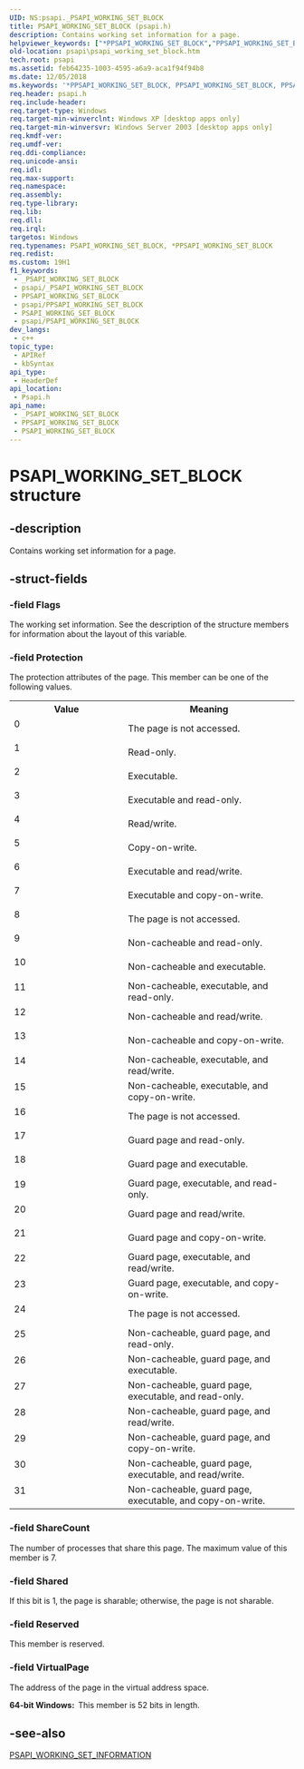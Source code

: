 ```yaml
---
UID: NS:psapi._PSAPI_WORKING_SET_BLOCK
title: PSAPI_WORKING_SET_BLOCK (psapi.h)
description: Contains working set information for a page.
helpviewer_keywords: ["*PPSAPI_WORKING_SET_BLOCK","PPSAPI_WORKING_SET_BLOCK","PPSAPI_WORKING_SET_BLOCK union pointer [PSAPI]","PSAPI_WORKING_SET_BLOCK","PSAPI_WORKING_SET_BLOCK union [PSAPI]","base.psapi_working_set_block","psapi.psapi_working_set_block","psapi/PPSAPI_WORKING_SET_BLOCK","psapi/PSAPI_WORKING_SET_BLOCK"]
old-location: psapi\psapi_working_set_block.htm
tech.root: psapi
ms.assetid: feb64235-1003-4595-a6a9-aca1f94f94b8
ms.date: 12/05/2018
ms.keywords: '*PPSAPI_WORKING_SET_BLOCK, PPSAPI_WORKING_SET_BLOCK, PPSAPI_WORKING_SET_BLOCK union pointer [PSAPI], PSAPI_WORKING_SET_BLOCK, PSAPI_WORKING_SET_BLOCK union [PSAPI], base.psapi_working_set_block, psapi.psapi_working_set_block, psapi/PPSAPI_WORKING_SET_BLOCK, psapi/PSAPI_WORKING_SET_BLOCK'
req.header: psapi.h
req.include-header: 
req.target-type: Windows
req.target-min-winverclnt: Windows XP [desktop apps only]
req.target-min-winversvr: Windows Server 2003 [desktop apps only]
req.kmdf-ver: 
req.umdf-ver: 
req.ddi-compliance: 
req.unicode-ansi: 
req.idl: 
req.max-support: 
req.namespace: 
req.assembly: 
req.type-library: 
req.lib: 
req.dll: 
req.irql: 
targetos: Windows
req.typenames: PSAPI_WORKING_SET_BLOCK, *PPSAPI_WORKING_SET_BLOCK
req.redist: 
ms.custom: 19H1
f1_keywords:
 - _PSAPI_WORKING_SET_BLOCK
 - psapi/_PSAPI_WORKING_SET_BLOCK
 - PPSAPI_WORKING_SET_BLOCK
 - psapi/PPSAPI_WORKING_SET_BLOCK
 - PSAPI_WORKING_SET_BLOCK
 - psapi/PSAPI_WORKING_SET_BLOCK
dev_langs:
 - c++
topic_type:
 - APIRef
 - kbSyntax
api_type:
 - HeaderDef
api_location:
 - Psapi.h
api_name:
 - _PSAPI_WORKING_SET_BLOCK
 - PPSAPI_WORKING_SET_BLOCK
 - PSAPI_WORKING_SET_BLOCK
---
```


# PSAPI_WORKING_SET_BLOCK structure


## -description

Contains working set information for a page.

## -struct-fields

### -field Flags

The working set information. See the description of the structure  members for information about the layout of this variable.

### -field Protection

The protection attributes of the page. This member can be one of the following values.

<table>
<tr>
<th>Value</th>
<th>Meaning</th>
</tr>
<tr>
<td width="40%">
<dl>
<dt>0</dt>
</dl>
</td>
<td width="60%">
The page is not accessed.

</td>
</tr>
<tr>
<td width="40%">
<dl>
<dt>1</dt>
</dl>
</td>
<td width="60%">
Read-only.

</td>
</tr>
<tr>
<td width="40%">
<dl>
<dt>2</dt>
</dl>
</td>
<td width="60%">
Executable.

</td>
</tr>
<tr>
<td width="40%">
<dl>
<dt>3</dt>
</dl>
</td>
<td width="60%">
Executable and read-only.

</td>
</tr>
<tr>
<td width="40%">
<dl>
<dt>4</dt>
</dl>
</td>
<td width="60%">
Read/write.

</td>
</tr>
<tr>
<td width="40%">
<dl>
<dt>5</dt>
</dl>
</td>
<td width="60%">
Copy-on-write.

</td>
</tr>
<tr>
<td width="40%">
<dl>
<dt>6</dt>
</dl>
</td>
<td width="60%">
Executable and read/write.

</td>
</tr>
<tr>
<td width="40%">
<dl>
<dt>7</dt>
</dl>
</td>
<td width="60%">
Executable and copy-on-write.

</td>
</tr>
<tr>
<td width="40%">
<dl>
<dt>8</dt>
</dl>
</td>
<td width="60%">
The page is not accessed.

</td>
</tr>
<tr>
<td width="40%">
<dl>
<dt>9</dt>
</dl>
</td>
<td width="60%">
Non-cacheable and read-only.

</td>
</tr>
<tr>
<td width="40%">
<dl>
<dt>10</dt>
</dl>
</td>
<td width="60%">
Non-cacheable and executable.

</td>
</tr>
<tr>
<td width="40%">
<dl>
<dt>11</dt>
</dl>
</td>
<td width="60%">
Non-cacheable, executable, and read-only.

</td>
</tr>
<tr>
<td width="40%">
<dl>
<dt>12</dt>
</dl>
</td>
<td width="60%">
Non-cacheable and read/write.

</td>
</tr>
<tr>
<td width="40%">
<dl>
<dt>13</dt>
</dl>
</td>
<td width="60%">
Non-cacheable and copy-on-write.

</td>
</tr>
<tr>
<td width="40%">
<dl>
<dt>14</dt>
</dl>
</td>
<td width="60%">
Non-cacheable, executable, and read/write.

</td>
</tr>
<tr>
<td width="40%">
<dl>
<dt>15</dt>
</dl>
</td>
<td width="60%">
Non-cacheable, executable, and copy-on-write.

</td>
</tr>
<tr>
<td width="40%">
<dl>
<dt>16</dt>
</dl>
</td>
<td width="60%">
The page is not accessed.

</td>
</tr>
<tr>
<td width="40%">
<dl>
<dt>17</dt>
</dl>
</td>
<td width="60%">
Guard page and read-only.

</td>
</tr>
<tr>
<td width="40%">
<dl>
<dt>18</dt>
</dl>
</td>
<td width="60%">
Guard page and executable.

</td>
</tr>
<tr>
<td width="40%">
<dl>
<dt>19</dt>
</dl>
</td>
<td width="60%">
Guard page, executable, and read-only.

</td>
</tr>
<tr>
<td width="40%">
<dl>
<dt>20</dt>
</dl>
</td>
<td width="60%">
Guard page and read/write.

</td>
</tr>
<tr>
<td width="40%">
<dl>
<dt>21</dt>
</dl>
</td>
<td width="60%">
Guard page and copy-on-write.

</td>
</tr>
<tr>
<td width="40%">
<dl>
<dt>22</dt>
</dl>
</td>
<td width="60%">
Guard page, executable, and read/write.

</td>
</tr>
<tr>
<td width="40%">
<dl>
<dt>23</dt>
</dl>
</td>
<td width="60%">
Guard page, executable, and copy-on-write.

</td>
</tr>
<tr>
<td width="40%">
<dl>
<dt>24</dt>
</dl>
</td>
<td width="60%">
The page is not accessed.

</td>
</tr>
<tr>
<td width="40%">
<dl>
<dt>25</dt>
</dl>
</td>
<td width="60%">
Non-cacheable, guard page, and read-only.

</td>
</tr>
<tr>
<td width="40%">
<dl>
<dt>26</dt>
</dl>
</td>
<td width="60%">
Non-cacheable, guard page, and executable.

</td>
</tr>
<tr>
<td width="40%">
<dl>
<dt>27</dt>
</dl>
</td>
<td width="60%">
Non-cacheable, guard page, executable, and read-only.

</td>
</tr>
<tr>
<td width="40%">
<dl>
<dt>28</dt>
</dl>
</td>
<td width="60%">
Non-cacheable, guard page, and read/write.

</td>
</tr>
<tr>
<td width="40%">
<dl>
<dt>29</dt>
</dl>
</td>
<td width="60%">
Non-cacheable, guard page, and copy-on-write.

</td>
</tr>
<tr>
<td width="40%">
<dl>
<dt>30</dt>
</dl>
</td>
<td width="60%">
Non-cacheable, guard page, executable, and read/write.

</td>
</tr>
<tr>
<td width="40%">
<dl>
<dt>31</dt>
</dl>
</td>
<td width="60%">
Non-cacheable, guard page, executable, and copy-on-write.

</td>
</tr>
</table>

### -field ShareCount

The number of processes that share this page. The maximum value of this member is 7.

### -field Shared

If this bit is 1, the page is sharable; otherwise, the page is not sharable.

### -field Reserved

This member is reserved.

### -field VirtualPage

The address of the page in the virtual address space.

<b>64-bit Windows:  </b>This member is 52 bits in length.

## -see-also

<a href="/windows/desktop/api/psapi/ns-psapi-psapi_working_set_information">PSAPI_WORKING_SET_INFORMATION</a>

